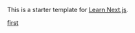 This is a starter template for [Learn Next.js](https://nextjs.org/learn).

[first](https://nextjs.org/learn-pages-router/basics/data-fetching/setup)